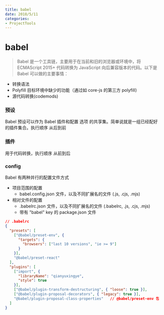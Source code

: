 ```yaml
---
title: babel
date: 2018/5/11
categories:
- ProjectTools
---
```


# babel
> Babel 是一个工具链，主要用于在当前和旧的浏览器或环境中，将 ECMAScript 2015+ 代码转换为 JavaScript 向后兼容版本的代码。以下是 Babel 可以做的主要事情：
+ 转换语法
+ Polyfill 目标环境中缺少的功能（通过如 core-js 的第三方 polyfill）
+ 源代码转换(codemods)

### 预设
Babel 预设可以作为 Babel 插件和配置 选项 的共享集。简单说就是一组已经配好的插件集合。执行顺序 从后到前

### 插件
用于代码转换，执行顺序 从前到后

### config
Babel 有两种并行的配置文件方式
+ 项目范围的配置
    - babel.config.json 文件，以及不同扩展名的文件 (.js, .cjs, .mjs)
+ 相对文件的配置
    - .babelrc.json 文件，以及不同扩展名的文件 (.babelrc, .js, .cjs, .mjs)
    - 带有 "babel" key 的 package.json 文件
```json
// .babelrc
{
  "presets": [
    ["@babel/preset-env", {
      "targets": {
        "browsers": ["last 10 versions", "ie >= 9"]
      }
    }],
    "@babel/preset-react"
  ],
  "plugins": [
    ["import", {
      "libraryName": "qianyuxingye",
      "style": true
    }],
    ["@babel/plugin-transform-destructuring", { "loose": true }],
    ["@babel/plugin-proposal-decorators", { "legacy": true }],
    "@babel/plugin-proposal-class-properties"   // @babel/preset-env 包含此插件
  ]
}

```